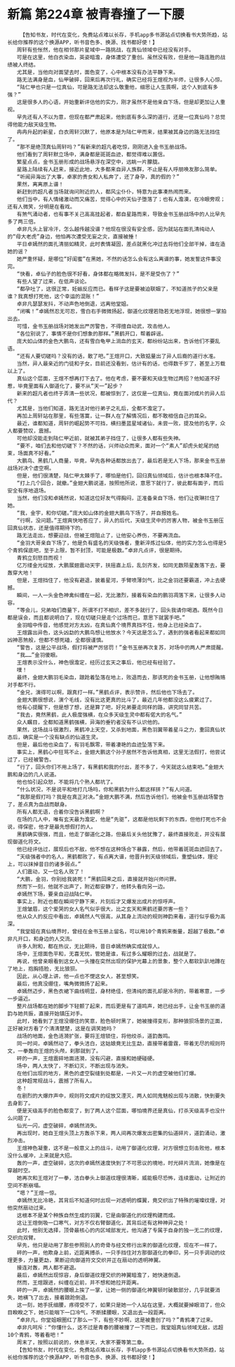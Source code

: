 # 新篇 第224章 被青春撞了一下腰
        【告知书友，时代在变化，免费站点难以长存，手机app多书源站点切换看书大势所趋，站长给你推荐的这个换源APP，听书音色多、换源、找书都好使！】
       周轩有些怅然，他在相邻那片星域中一路挑战，在真仙领域中已经没有对手。
       可是在这里，他白衣染血，英姿暗澹，身体遭受了重创。虽然没有败，但是他一路连胜的战绩被人终结。
       尤其是，当他向对面望去时，面色变了，心中根本没有办法平静下来。
       路无法满身是血，仙甲破碎，回来后再次行礼，确实已经将王煊视为半师，让很多人心惊。
       “陆仁甲也只是一位真仙，可是路无法却这么敬重他，细思让人生畏啊，这个人到底有多强？”
       这是很多人的心语，开始重新评估他的实力，刚才虽然不是他亲自下场，但是却更加让人重视。
       早先还有人不以为意，但现在都严肃起来，他到底有多么深的道行，还是一位真仙吗？总觉得他能力敌天级生物。
       冉冉升起的新星，白衣周轩沉默了，他原本是为陆仁甲而来，结果被其身边的路无法挡住了。
       “那不是绝顶真仙周轩吗？”有新来的超凡者吃惊，刚刚进入金书玉册战场。
       他们看到了周轩默立场中，满身都是斑斑血迹，都觉得难以置信。
       繁星点点，金书玉册形成的战场悬浮在深空中，远眺一片朦胧。
       星路上陆续有人赶来，接近此地，大多都来自异人族群，不止是有人呼朋唤友那么简单。
       “听闻异海出了大事，卓家的贵女和人私奔了，还了身孕，真的假的？”
       果然，离离原上谱！
       新赶到的超凡者当场就询问附近的人，都风尘仆仆，特意为此事凑热闹而来。
       他们当中，有人情绪激动而又痛苦，觉得心中的天仙子堕落了；也有人澹漠，在冷眼旁观；还有人微笑，分明是在看戏。
       有煞气涌动者，也有事不关己高高挂起者，都自星路而来，导致金书玉册战场中的人比早先多了两三倍。
       卓非凡头上冒冷汗，怎么越传越没谱？他现在很没有安全感，因为就站在面孔清纯动人的“母大老虎”身边，他怕再次遭受无妄之灾，直接被捶！
       平日卓嫣然的面孔清丽如精灵，此时表情凝固，差点就黑化冲过去将他们全部干掉，谁在造她的谣？
       她严重怀疑，是哪位“好闺蜜”在黑她，不然的话怎么会有这么离谱的事，她发誓这件事没完。
       “快看，卓仙子的脸色很不好看，身体都在略微发抖，是不是受伤了？”
       有些人望了过来，在低声谈论。
       “都孕吐了，这很正常，妊娠反应而已。看样子这是要被迫联姻了，不知道孩子的父亲是谁？我真想打死他，这个幸运的混账！”
       卓非凡瑟瑟发抖，不动声色地倒退，远离他堂姐。
       “闭嘴！”卓嫣然忍无可忍，雪白右手微微扬起，御道化纹理若隐若无地浮现，她很想一掌拍出去。
       可惜，金书玉册战场对她发出严厉警告，不得擅自动武，攻击他人。
       “各位别说了，事情不是你们想象的那样。”黑鹤开口，帮着辟谣。
       庞大如山体的金色大鹏鸟，还有雪白龟甲上淌血的玄天，都纷纷站出来，告诉他们不要乱语。
       “还有人要切磋吗？没有的话，散了吧。”王煊开口，大致掂量出了异人后裔的道行水准。
       当然，异人最亲近的门徒和子女，目前还没看到，估计有的话，也得数千岁了，甚至上万载以上了。
       真仙这个层面，王煊不想再打下去了。他在考虑，要不要和天级生物过两招？他知道不好惹，毕竟里面有人御道化了，要不从“天一”起步？
       新来的超凡者也终于弄清一些状况，都被惊到了，这仅是一位真仙，竟在面对成片的异人后代？
       尤其是，当他们知道，路无法对他行弟子之礼后，全都不澹定了。
       再加上周轩站在那里，有些落寞，让一群人在了解情况后，都不敢相信自己的耳朵。
       最近，谁都知道，周轩的崛起势不可挡，横扫墨蓝星域诸仙，未尝一败，提及他的名字，众人都要赞叹，震撼。
       可他却没能走到陆仁甲近前，就被其弟子挡住了，让很多人都有些失神。
       “要不，咱们去和他切磋下？不然的话，兴师动众而来，面对一个“素人”却虎头蛇尾的结束，场面真不好看。”
       大鹏鸟、黑鹤几人商量，毕竟，早先各种话都放出去了，最后若是无人下场，那来金书玉册战场对决个虚空啊。
       但是，他们很清楚，陆仁甲太棘手了，哪怕是他们，回归真仙领域后，估计也根本降不住。
       “打上几个回合，就撤。”金翅大鹏说道，按照他所说，意思下就行了，彼此都有面子，而后安全有序地退场。
       当然，他们没和卓嫣然说，知道这位好友气得胸闷，正准备亲自下场，他们让夜琳拦住了她。
       “我，金宇，和你切磋。”庞大如山体的金翅大鹏鸟下场了，并自报姓名。
       “行啊，没问题。”王煊爽快地答应了，异人的后代，天级生灵中的厉害人物，被金书玉册压回真仙状态，还是值得期待下的。
       路无法走出，想要迎战，但被王煊阻止了，让他安心养伤，不要再流血。
       “金羽大哥亲自下场了，他是负有盛名的天级强者，重新淬炼过仙体，他的实力怎么也得是5个青鸦保底吧，至于上限，暂不封顶，可能是极数。”卓非凡点评，很是期待。
       青鸦立刻怒目而视！
       亿万缕金光绽放，大鹏展翅震动天宇，扶摇直上后，乱剑齐发，如同无数陨星轰落下去，要轰穿大地！
       但是，王煊挡住了，他没有避退，披着星河，手臂喷薄剑气，比之金羽还要霸道，冲上去硬撼。
       瞬间，一人一头金色神禽纠缠在一起，无比激烈，接着有染血的鹏羽凋落下来，让很多人动容。
       “等会儿，兄弟咱们商量下，所谓不打不相识，差不多就行了，回头我请你喝酒。既然今日都是误会，而且都说明白了，现在切磋只是走个过场而已，意思下就罢手吧。”
       金羽暗中传音，他感觉对方太凶，在真仙真个境界真挡不住，他身上已经染血了。
       王煊露出异色，这头凶勐的大鹏鸟想让他放水？今天这是怎么了，遇到的强者看起来都如同凶神恶煞般，但都不想死磕，全都很谨慎。
       “警告，这是公平战场，假打将被严厉惩罚！”金书玉册再次复苏，对场中的两人严肃提醒。
       “我……”金羽傻眼。
       王煊表示没什么，神色很澹定，经历过玄天之事后，他已经有经验了。
       噗！
       最终，金翅大鹏羽毛染血，踉跄着坠落在地上，败退而去，那该死的金书玉册，让他想贿赂对手都不行。
       “金兄，演得可以啊，跟真打一样。”黑鹤点评，表示赞许，然后他也下场去了。
       金翅大鹏很想说，演个毛线，没有比这更真的比斗了，最近几年他都没这么疲累过了。
       他有心提醒下，但是想了想，还是算了吧，好兄弟要走同样的路，讲究同甘共苦。
       “我去，竟然黑鹤，此人极度强横，在众多天级生灵中都有偌大的名气。”
       众人瞩目，全都知道黑鹤强横，异海的垂钓者没有不认识他的。
       果然，这场战斗很激烈，黑鹤冲上天空，又杀到地面，黑色羽翼带着星斗之力，重回真仙状态后，确实是一个没有缺点的仙道生灵。
       但是，最后他也染血了，有羽毛飘零，带着凄艳的血迹坠落下来。
       事实上，黑鹤心中狂骂不止，金翅大鹏这个孙子居然不告诉他真相，这里无法假打，他尝试过了，已经被警告。
       “行了，回头你们不用上场了，有黑鹤和我的付出，差不多了，今天就这么结束吧。”金翅大鹏和身边的几人说道。
       他也怕引起众怒，不能将几个熟人都坑了。
       “什么状况，不是说平和地打几场吗，你和黑鹤为什么都这样拼？”有人问道。
       “我那是假打吗？我是在真正对决。”金翅大鹏不满，然后告诉他们，他被金书玉册战场警告了，差点真为血战而献身。
       所有人都无语，合着你没告诉黑鹤啊？
       在场的几人中，唯有玄天最为澹定，他是“先驱”，这都是他玩剩下的东西，但他打死也不会说，得保密，他才是最先想假打的人。
       黑鹤确实很强，而且，他走了御道化之路，但最后关头他犹豫了，最终直接败走，并没有展现御道化符文。
       他已经评估过，展现后也不敌，他不想在这种场合下暴露，然后，他带着斑斑血迹回去了。
       “天级强者中的名人，黑鹤都败了，有点离大谱，他晋升到天级领域后，重塑仙体，理论上，可以抹掉昔日的诸多弱点。”
       人们震动，又一位名人败了！
       “大鹏，金羽，你别给我装死！”黑鹤回来之后，直接就开始兴师问罪。
       然而下一刻，他就不出声了，附近都安静了，他转头看向另一边。
       卓嫣然下场，要亲自迎战陆仁甲。
       事实上，附近也都在瞬间宁静下来，片刻后才又爆发出成片的惊呼声。
       王煊皱眉，这个爱哭的女人名气似乎很大，比之玄天和黑鹤还要厉害一些？
       他从众人的反应中看出，卓嫣然人气很高，从其身上流动的规则神韵来看，道行似乎极为高深。
       “我堂姐在真仙境界时，曾经在金书玉册上留名，可以用10个青鸦来衡量，超越了极数。”卓非凡开口，和身边的人交流。
       许多人附和，都在热议，无比期待，昔日卓嫣然确实成就惊人。
       场中，王煊面色平和，无喜无忧，管她是谁，有过多么耀眼的过去，战就是了。
       再说，他曾亲眼看到这女人一头撞在突然出现的保护光幕上的景象，整个人都软趴趴地蹲在了地上，抱胸捂脸，无比狼狈。
       因此，从心理上讲，他一点也不憷这女人，甚至想笑。
       最后，他真没绷住，嘴角微微扬了起来。
       卓嫣然迈步，黑色衣裙下曲线明显，身材绝佳，但清纯的面孔却是冷冽的，带着寒意，一步一步逼近。
       整片战场都在她的脚步下轻颤了起来，而后更是有了道鸣声，她已经出手，让金书玉册的道韵与她共振，直接开始镇压对手。
       此时，她看到了王煊没绷住的笑意，脸色顿时黑了，她被撞得变形，那种狼狈场景的正面，正好被对方看了个清清楚楚，这是在调笑她吗？
       战场的地面，金色涟漪扩张，要将王煊锁住，将他绞杀，道韵轰鸣。
       同一时间，卓嫣然动了，拳头洁白，这姑娘竟无比生勐，直接带着雷霆，带着无尽的规则符文，一拳轰向王煊的头颅，刹那就到了。
       砰的一声，王煊震碎地面涟漪，没有闪避，直接和她硬碰硬。
       场中，两人太快了，不断幻灭，不断出现与消失。
       在他们出现的地方，黑色的虚空裂缝到处都是，一片又一片的虚空被他们打爆。
       这种超常规战斗，震撼了所有人。
       冬！
       在剧烈的大爆炸声中，规则符文成片的绽放又湮灭，两人如同鬼魅般出现与消散，快到要失去身影了。
       便是天级高手的脸色都变了，到了两人这个层面，哪怕境界还是真仙，打杀天级高手也没什么问题了。
       仙光一闪，虚空破碎，卓嫣然消失。
       再出现时，她自王煊头顶上方轰杀下来，两人间再次爆发出密集的仙道碎片，道韵涌动，激烈冲击。
       王煊神色凝重，这不是一般意义上的战斗，动用了御道化纹理，对方很想立刻击败他，根本没什么缓冲，上来就是大招。
       轰的一声，虚空破碎，这次的卓嫣然速度快到了不可思议的境地，时光碎片流淌，她像是在穿越时空。
       她再次和王煊对了一拳，洁白拳头上御道纹理很清晰，威能极尽恐怖，连续震动，让附近的空间不断崩塌。
       “嗯？”王煊一惊。
       卓嫣然无比冷艳，其背后不知道何时出现一对透明的蝶翼，竟交织出了特殊的璀璨纹理，对他突然扇动过来。
       这根本不是某个种族自然生成的羽翼，它是由御道化的纹理构建而成。
       这让王煊倒吸一口寒气，对方不仅右臂御道化，其背后还有这种神异之处！
       此时，他别无选择，顶骨最核心的内区域部发光，他沟通了专属于自身的独一无二的纹理，交织向双臂。
       早先，他只是动用了那些参照别人的奇骨与经文修行出来的御道化纹理，现在不一样了。
       砰的一声，他欺身上前，近距离搏杀，一只手挡住对方那御道化的拳印，另一只手调动的纹理更多，力量更勐，果断迎向御道符文交织并正在扇动的透明神翼。
       接连对轰，两人都不避退。
       最后，卓嫣然出现惊容，身后御道纹理交织的神翼暗澹了，她快速倒退。
       然而，王煊跟进，纠缠在近前，并不想和她拉开距离。
       砰的一声，卓嫣然的腰眼上挨了一掌，让她一侧的御道化神翼顿时破散部分，几乎就要消失，她横飞了出去，接着踉跄倒退。
       这一刻，她手抚细腰，疼得受不了，如果只是她一个人站在这里，大概就要掉眼泪了，但众目睽睽之下，她只能咽下一口冷气，不断揉腰眼，又退出去一段距离。
       “卓非凡，你堂姐眼圈红了那么一下，有些不妙啊，这是被重创了吗？”青鸦凑了过来。
       卓非凡呵斥：“你懂什么，这不过是青春的腰被撞了一下而已，我堂姐真仙领域无敌，远超10个青鸦，等着看吧！”
       周末了，按照以前说的，休息半天，大家不要等第二章。
       【告知书友，时代在变化，免费站点难以长存，手机app多书源站点切换看书大势所趋，站长给你推荐的这个换源APP，听书音色多、换源、找书都好使！】